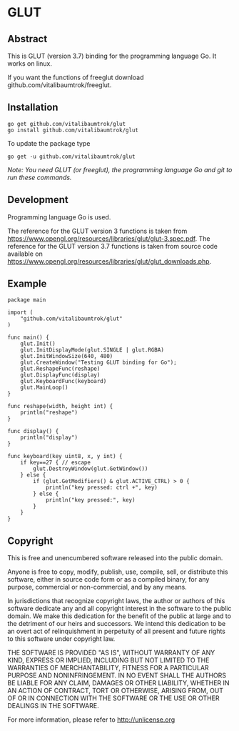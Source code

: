 # GLUT

## Abstract
This is GLUT (version 3.7) binding for the programming language Go. It works on linux.

If you want the functions of freeglut download github.com/vitalibaumtrok/freeglut.

## Installation

	go get github.com/vitalibaumtrok/glut
	go install github.com/vitalibaumtrok/glut

To update the package type

	go get -u github.com/vitalibaumtrok/glut

_Note: You need GLUT (or freeglut), the programming language Go and git to run these commands._

## Development
Programming language Go is used.

The reference for the GLUT version 3 functions is taken from <https://www.opengl.org/resources/libraries/glut/glut-3.spec.pdf>. The reference for the GLUT version 3.7 functions is taken from source code available on <https://www.opengl.org/resources/libraries/glut/glut_downloads.php>.

## Example
	package main

	import (
		"github.com/vitalibaumtrok/glut"
	)

	func main() {
		glut.Init()
		glut.InitDisplayMode(glut.SINGLE | glut.RGBA)
		glut.InitWindowSize(640, 480)
		glut.CreateWindow("Testing GLUT binding for Go");
		glut.ReshapeFunc(reshape)
		glut.DisplayFunc(display)
		glut.KeyboardFunc(keyboard)
		glut.MainLoop()
	}

	func reshape(width, height int) {
		println("reshape")
	}

	func display() {
		println("display")
	}

	func keyboard(key uint8, x, y int) {
		if key==27 { // escape
			glut.DestroyWindow(glut.GetWindow())
		} else {
			if (glut.GetModifiers() & glut.ACTIVE_CTRL) > 0 {
				println("key pressed: ctrl +", key)
			} else {
				println("key pressed:", key)
			}
		}
	}

## Copyright
This is free and unencumbered software released into the public domain.

Anyone is free to copy, modify, publish, use, compile, sell, or
distribute this software, either in source code form or as a compiled
binary, for any purpose, commercial or non-commercial, and by any
means.

In jurisdictions that recognize copyright laws, the author or authors
of this software dedicate any and all copyright interest in the
software to the public domain. We make this dedication for the benefit
of the public at large and to the detriment of our heirs and
successors. We intend this dedication to be an overt act of
relinquishment in perpetuity of all present and future rights to this
software under copyright law.

THE SOFTWARE IS PROVIDED "AS IS", WITHOUT WARRANTY OF ANY KIND,
EXPRESS OR IMPLIED, INCLUDING BUT NOT LIMITED TO THE WARRANTIES OF
MERCHANTABILITY, FITNESS FOR A PARTICULAR PURPOSE AND NONINFRINGEMENT.
IN NO EVENT SHALL THE AUTHORS BE LIABLE FOR ANY CLAIM, DAMAGES OR
OTHER LIABILITY, WHETHER IN AN ACTION OF CONTRACT, TORT OR OTHERWISE,
ARISING FROM, OUT OF OR IN CONNECTION WITH THE SOFTWARE OR THE USE OR
OTHER DEALINGS IN THE SOFTWARE.

For more information, please refer to <http://unlicense.org>
